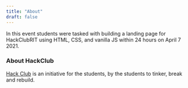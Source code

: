 ```yaml
---
title: "About"
draft: false
---
```


In this event students were tasked with building a landing page for HackClubRIT using HTML, CSS, and vanilla JS within 24 hours on April 7 2021.

### About HackClub

[Hack Club](https://hackclub.com/) is an initiative for the students, by the students to tinker, break and rebuild. 